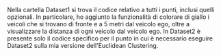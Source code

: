 Nella cartella Dataset1 si trova il codice relativo a tutti i punti, inclusi quelli opzionali. 
In particolare, ho aggiunto la funzionalità di colorare di giallo i veicoli che si trovano di fronte e a 5 metri dal veicolo ego, oltre a visualizzare la distanza di ogni veicolo dal veicolo ego.
In Dataset2 è presente solo il codice specifico per il punto in cui è necessario eseguire Dataset2 sulla mia versione dell'Euclidean Clustering.
